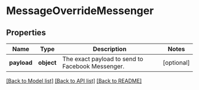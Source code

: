 # MessageOverrideMessenger

## Properties
Name | Type | Description | Notes
------------ | ------------- | ------------- | -------------
**payload** | **object** | The exact payload to send to Facebook Messenger. | [optional] 

[[Back to Model list]](../README.md#documentation-for-models) [[Back to API list]](../README.md#documentation-for-api-endpoints) [[Back to README]](../README.md)


